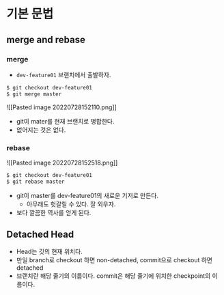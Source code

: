 # 기본 문법

## merge and rebase

### merge 
- `dev-feature01` 브랜치에서 출발하자. 

```bash
$ git checkout dev-feature01
$ git merge master 
```

![[Pasted image 20220728152110.png]]

- git이 mater를 현재 브랜치로 병합한다. 
- 없어지는 것은 없다. 

### rebase

![[Pasted image 20220728152518.png]]

```bash
$ git checkout dev-feature01
$ git rebase master 
```

- git이 master를 dev-feature01의 새로운 기저로 만든다. 
	- 아무래도 헛갈릴 수 있다. 잘 외우자. 
- 보다 깔끔한 역사를 얻게 된다. 

## Detached Head 

- Head는 깃의 현재 위치다. 
- 만일 branch로 checkout 하면 non-detached, commit으로 checkout 하면 detached 
- 브랜치란 해당 줄기의 이름이다. commit은 해당 줄기에 위치한 checkpoint의 이름이다. 
